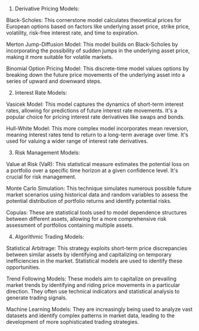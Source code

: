 1. Derivative Pricing Models:

Black-Scholes: This cornerstone model calculates theoretical prices for European options based on factors like underlying asset price, strike price, volatility, risk-free interest rate, and time to expiration.

Merton Jump-Diffusion Model: This model builds on Black-Scholes by incorporating the possibility of sudden jumps in the underlying asset price, making it more suitable for volatile markets.

Binomial Option Pricing Model: This discrete-time model values options by breaking down the future price movements of the underlying asset into a series of upward and downward steps.

2. Interest Rate Models:

Vasicek Model: This model captures the dynamics of short-term interest rates, allowing for predictions of future interest rate movements. It's a popular choice for pricing interest rate derivatives like swaps and bonds.

Hull-White Model: This more complex model incorporates mean reversion, meaning interest rates tend to return to a long-term average over time. It's used for valuing a wider range of interest rate derivatives.

3. Risk Management Models:

Value at Risk (VaR): This statistical measure estimates the potential loss on a portfolio over a specific time horizon at a given confidence level. It's crucial for risk management.

Monte Carlo Simulation: This technique simulates numerous possible future market scenarios using historical data and random variables to assess the potential distribution of portfolio returns and identify potential risks.

Copulas: These are statistical tools used to model dependence structures between different assets, allowing for a more comprehensive risk assessment of portfolios containing multiple assets.

4. Algorithmic Trading Models:

Statistical Arbitrage: This strategy exploits short-term price discrepancies between similar assets by identifying and capitalizing on temporary inefficiencies in the market. Statistical models are used to identify these opportunities.

Trend Following Models: These models aim to capitalize on prevailing market trends by identifying and riding price movements in a particular direction. They often use technical indicators and statistical analysis to generate trading signals.

Machine Learning Models: They are increasingly being used to analyze vast datasets and identify complex patterns in market data, leading to the development of more sophisticated trading strategies.
